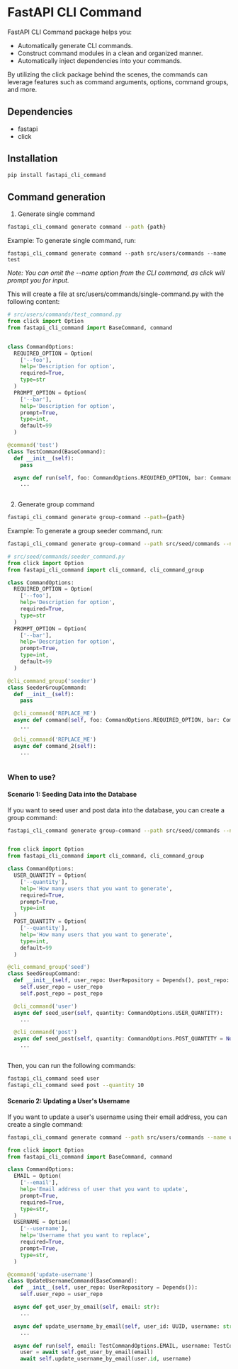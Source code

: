# FastAPI CLI Command

FastAPI CLI Command package helps you:

- Automatically generate CLI commands.
- Construct command modules in a clean and organized manner.
- Automatically inject dependencies into your commands.

By utilizing the click package behind the scenes, the commands can leverage features such as command arguments, options, command groups, and more.

## Dependencies

- fastapi
- click


## Installation
```bash
pip install fastapi_cli_command
```

## Command generation

1. Generate single command

```bash
fastapi_cli_command generate command --path {path}
```

Example:
To generate single command, run:

```
fastapi_cli_command generate command --path src/users/commands --name test
```

*Note: You can omit the --name option from the CLI command, as click will prompt you for input.*

This will create a file at src/users/commands/single-command.py with the following content:

```python
# src/users/commands/test_command.py
from click import Option
from fastapi_cli_command import BaseCommand, command


class CommandOptions:
  REQUIRED_OPTION = Option(
    ['--foo'],
    help='Description for option',
    required=True,
    type=str
  )
  PROMPT_OPTION = Option(
    ['--bar'],
    help='Description for option',
    prompt=True,
    type=int,
    default=99
  )

@command('test')
class TestCommand(BaseCommand):
  def __init__(self):
    pass

  async def run(self, foo: CommandOptions.REQUIRED_OPTION, bar: CommandOptions.PROMPT_OPTION):
    ...
    
```

2. Generate group command

```bash
fastapi_cli_command generate group-command --path={path}
```

Example:
To generate a group seeder command, run:

```bash
fastapi_cli_command generate group-command --path src/seed/commands --name seeder
```

```python
# src/seed/commands/seeder_command.py
from click import Option
from fastapi_cli_command import cli_command, cli_command_group

class CommandOptions:
  REQUIRED_OPTION = Option(
    ['--foo'],
    help='Description for option',
    required=True,
    type=str
  )
  PROMPT_OPTION = Option(
    ['--bar'],
    help='Description for option',
    prompt=True,
    type=int,
    default=99
  )

@cli_command_group('seeder')
class SeederGroupCommand:
  def __init__(self):
    pass

  @cli_command('REPLACE_ME')
  async def command(self, foo: CommandOptions.REQUIRED_OPTION, bar: CommandOptions.PROMPT_OPTION):
    ...

  @cli_command('REPLACE_ME')
  async def command_2(self):
    ...
    
```

### When to use?

#### Scenario 1: Seeding Data into the Database
If you want to seed user and post data into the database, you can create a group command:

```bash
fastapi_cli_command generate group-command --path src/seed/commands --name seed
```

```python

from click import Option
from fastapi_cli_command import cli_command, cli_command_group

class CommandOptions:
  USER_QUANTITY = Option(
    ['--quantity'],
    help='How many users that you want to generate',
    required=True,
    prompt=True,
    type=int
  )
  POST_QUANTITY = Option(
    ['--quantity'],
    help='How many users that you want to generate',
    type=int,
    default=99
  )

@cli_command_group('seed')
class SeedGroupCommand:
  def __init__(self, user_repo: UserRepository = Depends(), post_repo: PostRepository = Depends()):
    self.user_repo = user_repo
    self.post_repo = post_repo

  @cli_command('user')
  async def seed_user(self, quantity: CommandOptions.USER_QUANTITY):
    ...

  @cli_command('post')
  async def seed_post(self, quantity: CommandOptions.POST_QUANTITY = None):
    ...
    
```

Then, you can run the following commands:

```bash
fastapi_cli_command seed user
fastapi_cli_command seed post --quantity 10
```


#### Scenario 2: Updating a User's Username
If you want to update a user's username using their email address, you can create a single command:

```bash
fastapi_cli_command generate command --path src/users/commands --name update-username
```

```python
from click import Option
from fastapi_cli_command import BaseCommand, command

class CommandOptions:
  EMAIL = Option(
    ['--email'],
    help='Email address of user that you want to update',
    prompt=True,
    required=True,
    type=str,
  )
  USERNAME = Option(
    ['--username'],
    help='Username that you want to replace',
    required=True,
    prompt=True,
    type=str,
  )

@command('update-username')
class UpdateUsernameCommand(BaseCommand):
  def __init__(self, user_repo: UserRepository = Depends()):
    self.user_repo = user_repo

  async def get_user_by_email(self, email: str):
    ...

  async def update_username_by_email(self, user_id: UUID, username: str):
    ...

  async def run(self, email: TestCommandOptions.EMAIL, username: TestCommandOptions.USERNAME):
    user = await self.get_user_by_email(email)
    await self.update_username_by_email(user.id, username)

```
